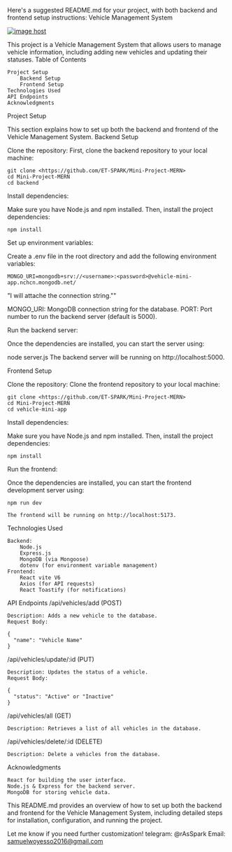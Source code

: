 Here's a suggested README.md for your project, with both backend and frontend setup instructions:
Vehicle Management System

<a href="https://imgbox.com/9hNFDaUy" target="_blank"><img src="https://thumbs2.imgbox.com/f8/73/9hNFDaUy_t.png" alt="image host"/></a>

This project is a Vehicle Management System that allows users to manage vehicle information, including adding new vehicles and updating their statuses.
Table of Contents

    Project Setup
        Backend Setup
        Frontend Setup
    Technologies Used
    API Endpoints
    Acknowledgments

Project Setup

This section explains how to set up both the backend and frontend of the Vehicle Management System.
Backend Setup

Clone the repository:
First, clone the backend repository to your local machine:

    git clone <https://github.com/ET-SPARK/Mini-Project-MERN>
    cd Mini-Project-MERN
    cd backend

Install dependencies:

Make sure you have Node.js and npm installed. Then, install the project dependencies:

    npm install

Set up environment variables:

Create a .env file in the root directory and add the following environment variables:

    MONGO_URI=mongodb+srv://<username>:<password>@vehicle-mini-app.nchcn.mongodb.net/
"I will attache the connection string.""

MONGO_URI: MongoDB connection string for the database.
PORT: Port number to run the backend server (default is 5000).

Run the backend server:

Once the dependencies are installed, you can start the server using:

node server.js
The backend server will be running on http://localhost:5000.

Frontend Setup

Clone the repository:
Clone the frontend repository to your local machine:

    git clone <https://github.com/ET-SPARK/Mini-Project-MERN>
    cd Mini-Project-MERN
    cd vehicle-mini-app

Install dependencies:

Make sure you have Node.js and npm installed. Then, install the project dependencies:

    npm install

Run the frontend:

Once the dependencies are installed, you can start the frontend development server using:

    npm run dev

    The frontend will be running on http://localhost:5173.

Technologies Used

    Backend:
        Node.js
        Express.js
        MongoDB (via Mongoose)
        dotenv (for environment variable management)
    Frontend:
        React vite V6
        Axios (for API requests)
        React Toastify (for notifications)

API Endpoints
/api/vehicles/add (POST)

    Description: Adds a new vehicle to the database.
    Request Body:

    {
      "name": "Vehicle Name"
    }

/api/vehicles/update/:id (PUT)

    Description: Updates the status of a vehicle.
    Request Body:

    {
      "status": "Active" or "Inactive"
    }

/api/vehicles/all (GET)

    Description: Retrieves a list of all vehicles in the database.

/api/vehicles/delete/:id (DELETE)

    Description: Delete a vehicles from the database.

Acknowledgments

    React for building the user interface.
    Node.js & Express for the backend server.
    MongoDB for storing vehicle data.

This README.md provides an overview of how to set up both the backend and frontend for the Vehicle Management System, including detailed steps for installation, configuration, and running the project.

Let me know if you need further customization!
telegram: @rAsSpark
Email: <samuelwoyesso2016@gmail.com>
